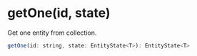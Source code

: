 # getOne\(id, state\)

Get one entity from collection.

```javascript
getOne(id: string, state: EntityState<T>): EntityState<T>
```

